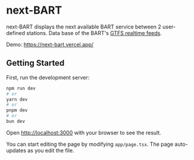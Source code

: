 # next-BART

next-BART displays the next available BART service between 2 user-defined stations. Data base of the BART's [GTFS realtime feeds](https://www.bart.gov/schedules/developers/gtfs).

Demo: https://next-bart.vercel.app/

## Getting Started

First, run the development server:

```bash
npm run dev
# or
yarn dev
# or
pnpm dev
# or
bun dev
```

Open [http://localhost:3000](http://localhost:3000) with your browser to see the result.

You can start editing the page by modifying `app/page.tsx`. The page auto-updates as you edit the file.
